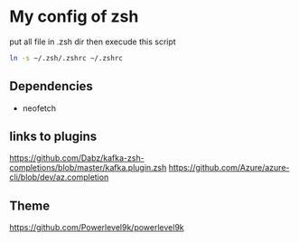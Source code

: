 # My config of zsh

put all file in .zsh dir then execude this script


```bash
ln -s ~/.zsh/.zshrc ~/.zshrc
```

## Dependencies 

* neofetch


## links to plugins
https://github.com/Dabz/kafka-zsh-completions/blob/master/kafka.plugin.zsh
https://github.com/Azure/azure-cli/blob/dev/az.completion
## Theme

https://github.com/Powerlevel9k/powerlevel9k

